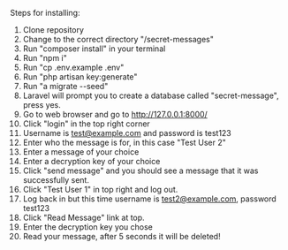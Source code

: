 Steps for installing:
1. Clone repository
2. Change to the correct directory "/secret-messages"
3. Run "composer install" in your terminal
4. Run "npm i"
5. Run "cp .env.example .env"
6. Run "php artisan key:generate"
7. Run "a migrate --seed"
8. Laravel will prompt you to create a database called "secret-message", press yes.
9. Go to web browser and go to http://127.0.0.1:8000/
10. Click "login" in the top right corner
11. Username is test@example.com and password is test123
12. Enter who the message is for, in this case "Test User 2"
13. Enter a message of your choice
14. Enter a decryption key of your choice
15. Click "send message" and you should see a message that it was successfully sent.
16. Click "Test User 1" in top right and log out.
17. Log back in but this time username is test2@example.com, password test123
18. Click "Read Message" link at top.
19. Enter the decryption key you chose
20. Read your message, after 5 seconds it will be deleted!
